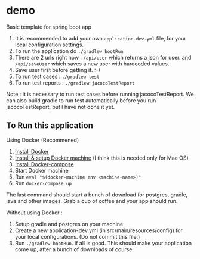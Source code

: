 # demo
Basic template for spring boot app

1. It is recommended to add your own `application-dev.yml` file, for your local configuration settings.
2. To run the application do `./gradlew bootRun`
3. There are 2 urls right now : `/api/user` which returns a json for user. and `/api/saveUser` which saves a new user 
   with hardcoded values.
4. Save user first before getting it. :-)   
5. To run test cases : `./gradlew test`
6. To run test reports : `./gradlew jacocoTestReport`

Note : It is necessary to run test cases before running jacocoTestReport. We can also build.gradle to run test automatically 
before you run jacocoTestReport, but I have not done it yet.

## To Run this application

Using Docker (Recommened)
1. [Install Docker](https://docs.docker.com/engine/installation/)
2. [Install & setup Docker machine](https://docs.docker.com/machine/install-machine/) (I think this is needed only for Mac OS)
3. [Install Docker-compose](https://docs.docker.com/compose/install/)
4. Start Docker machine
5. Run  `eval "$(docker-machine env <machine-name>)"`
6. Run `docker-compose up`

The last command should start a bunch of download for postgres, gradle, java and other images. Grab a cup of coffee and your app should run.

Without using Docker :

1. Setup gradle and postgres on your machine.
2. Create a new application-dev.yml (in src/main/resources/config) for your local configurations. (Do not commit this file.)
3. Run `./gradlew bootRun`. If all is good. This should make your application come up, after a bunch of downloads of course.
